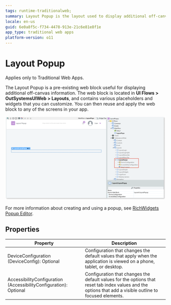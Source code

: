 ```yaml
---
tags: runtime-traditionalweb; 
summary: Layout Popup is the layout used to display additional off-canvas information.
locale: en-us
guid: 6e0a8f5c-f734-4478-913e-21c6e81e8f1e
app_type: traditional web apps
platform-version: o11
---
```


# Layout Popup

<div class="info" markdown="1">

Applies only to Traditional Web Apps.

</div>

The Layout Popup is a pre-existing web block useful for displaying additional off-canvas information. The web block is located in **UI Flows > OutSystemsUIWeb > Layouts**, and contains various placeholders and widgets that you can customize. You can then reuse and apply the web block to any of the screens in your app. 

![](<images/layoutpopup-1-ss.png?width=800>)

For more information about creating and using a popup, see [RichWidgets Popup Editor](../../../inputs/popup.md).

## Properties

| Property | Description |
|---|---|
| DeviceConfiguration (DeviceConfig): Optional | Configuration that changes the default values that apply when the application is viewed on a phone, tablet, or desktop. |
| AccessibilityConfiguration (AccessibilityConfiguration): Optional | Configuration that changes the default values for the options that reset tab index values and the options that add a visible outline to focused elements. |
